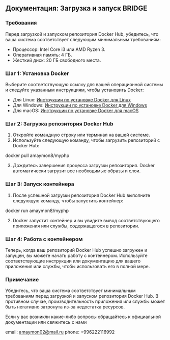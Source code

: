 ## Документация: Загрузка и запуск BRIDGE

### Требования
Перед загрузкой и запуском репозитория Docker Hub, убедитесь, что ваша система соответствует следующим минимальным требованиям:

- Процессор: Intel Core i3 или AMD Ryzen 3.
- Оперативная память: 4 ГБ.
- Жесткий диск: 20 ГБ свободного места.


### Шаг 1: Установка Docker
Выберите соответствующую ссылку для вашей операционной системы и следуйте указанным инструкциям, чтобы установить Docker:

- Для Linux: [Инструкции по установке Docker для Linux](https://docs.docker.com/engine/install/)
- Для Windows: [Инструкции по установке Docker для Windows](https://docs.docker.com/docker-for-windows/install/)
- Для macOS: [Инструкции по установке Docker для macOS](https://docs.docker.com/docker-for-mac/install/)


### Шаг 2: Загрузка репозитория Docker Hub
1. Откройте командную строку или терминал на вашей системе.
2. Используйте следующую команду, чтобы загрузить репозиторий с Docker Hub:

docker pull amaymon8/myphp


3. Дождитесь завершения процесса загрузки репозитория. Docker автоматически загрузит все необходимые образы и слои.

### Шаг 3: Запуск контейнера
1. После успешной загрузки репозитория Docker Hub выполните следующую команду, чтобы запустить контейнер:

docker run amaymon8/myphp

2. Docker запустит контейнер и вы увидите вывод соответствующего приложения или службы, содержащегося в репозитории.

### Шаг 4: Работа с контейнером
Теперь, когда ваш репозиторий Docker Hub успешно загружен и запущен, вы можете начать работу с контейнером. Используйте соответствующие инструкции или документацию для вашего приложения или службы, чтобы использовать его в полной мере.

### Примечание
Убедитесь, что ваша система соответствует минимальным требованиям перед загрузкой и запуском репозитория Docker Hub. В противном случае, производительность приложения или службы может быть негативно затронута из-за недостатка ресурсов.

Если у вас возникли какие-либо вопросы обращайтесь к официальной документации или свяжитесь с нами

email: amaymon02@mail.ru
phone: +996222116992

